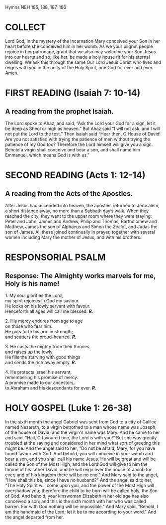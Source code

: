 Hymns NEH 185, 188, 187, 186

# COLLECT

Lord God, in the mystery of the Incarnation Mary conceived your Son in her heart before she conceived him in her womb: As we your pilgrim people rejoice in her patronage, grant that we also may welcome your Son Jesus into our hearts and so, like her, be made a holy house fit for his eternal dwelling. We ask this through the same Our Lord Jesus Christ who lives and reigns with you in the unity of the Holy Spirit, one God for ever and ever. Amen.

# FIRST READING (Isaiah 7: 10-14)

## A reading from the prophet Isaiah.

The Lord spoke to Ahaz, and said, “Ask the Lord your God for a sign, let it be deep as Sheol or high as heaven.” But Ahaz said “I will not ask, and I will not put the Lord to the test.” Then Isaiah said “Hear then, O House of David! Are you not satisfied with trying the patience of men without trying the patience of my God too? Therefore the Lord himself will give you a sign. Behold a virgin shall conceive and bear a son, and shall name him Emmanuel, which means God is with us.”

# SECOND READING (Acts 1: 12-14)

## A reading from the Acts of the Apostles.

After Jesus had ascended into heaven, the apostles returned to Jerusalem, a short distance away, no more than a Sabbath day’s walk. When they reached the city, they went to the upper room where they were staying: Peter and John, James and Andrew, Philip and Thomas, Bartholomew and Matthew, James the son of Alphaeus and Simon the Zealot, and Judas the son of James. All these joined continually in prayer, together with several women including Mary the mother of Jesus, and with his brothers.

# RESPONSORIAL PSALM

## Response: The Almighty works marvels for me, Holy is his name!

1\. My soul glorifies the Lord,\
my spirit rejoices in God my saviour.\
He looks on his lowly servant with favour.\
Henceforth all ages will call me blessed. ***R.***

2\. His mercy endures from age to age\
on those who fear him.\
He puts forth his arm in strength;\
and scatters the proud-hearted. ***R.***

3\. He casts the mighty from their thrones\
and raises up the lowly.\
He fills the starving with good things\
and sends the rich away empty. ***R.***

4\. He protects Israel his servant,\
remembering his promise of mercy.\
A promise made to our ancestors,\
to Abraham and his descendants for ever. ***R.***

# HOLY GOSPEL (Luke 1: 26-38)

In the sixth month the angel Gabriel was sent from God to a city of Galilee named Nazareth, to a virgin betrothed to a man whose name was Joseph, of the house of David; and the virgin's name was Mary. And he came to her and said, "Hail, O favoured one, the Lord is with you!" But she was greatly troubled at the saying and considered in her mind what sort of greeting this might be. And the angel said to her, "Do not be afraid, Mary, for you have found favour with God. And behold, you will conceive in your womb and bear a son, and you shall call his name Jesus. He will be great and will be called the Son of the Most High; and the Lord God will give to him the throne of his father David, and he will reign over the house of Jacob for ever; and of his kingdom there will be no end." And Mary said to the angel, "How shall this be, since I have no husband?" And the angel said to her, "The Holy Spirit will come upon you, and the power of the Most High will overshadow you; therefore the child to be born will be called holy, the Son of God. And behold, your kinswoman Elizabeth in her old age has also conceived a son; and this is the sixth month with her who was called barren. For with God nothing will be impossible." And Mary said, "Behold, I am the handmaid of the Lord; let it be to me according to your word." And the angel departed from her.
